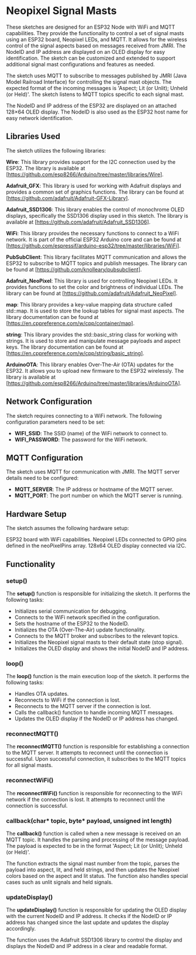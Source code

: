 # Neopixel Signal Masts
These sketches are designed for an ESP32 Node with WiFi and MQTT capabilities. They provide the functionality to control a set of signal masts using an ESP32 board, Neopixel LEDs, and MQTT. It allows for the wireless control of the signal aspects based on messages received from JMRI. The NodeID and IP address are displayed on an OLED display for easy identification. The sketch can be customized and extended to support additional signal mast configurations and features as needed.

The sketch uses MQTT to subscribe to messages published by JMRI (Java Model Railroad Interface) for controlling the signal mast objects. The expected format of the incoming messages is 'Aspect; Lit (or Unlit); Unheld (or Held)'. The sketch listens to MQTT topics specific to each signal mast.

The NodeID and IP address of the ESP32 are displayed on an attached 128×64 OLED display. The NodeID is also used as the ESP32 host name for easy network identification.

## Libraries Used
The sketch utilizes the following libraries:

**Wire**: This library provides support for the I2C connection used by the ESP32. The library is available at [https://github.com/esp8266/Arduino/tree/master/libraries/Wire].

**Adafruit_GFX**: This library is used for working with Adafruit displays and provides a common set of graphics functions. The library can be found at [https://github.com/adafruit/Adafruit-GFX-Library].

**Adafruit_SSD1306**: This library enables the control of monochrome OLED displays, specifically the SSD1306 display used in this sketch. The library is available at [https://github.com/adafruit/Adafruit_SSD1306].

**WiFi**: This library provides the necessary functions to connect to a WiFi network. It is part of the official ESP32 Arduino core and can be found at [https://github.com/espressif/arduino-esp32/tree/master/libraries/WiFi].

**PubSubClient**: This library facilitates MQTT communication and allows the ESP32 to subscribe to MQTT topics and publish messages. The library can be found at [https://github.com/knolleary/pubsubclient].

**Adafruit_NeoPixel**: This library is used for controlling Neopixel LEDs. It provides functions to set the color and brightness of individual LEDs. The library can be found at [https://github.com/adafruit/Adafruit_NeoPixel].

**map**: This library provides a key-value mapping data structure called std::map. It is used to store the lookup tables for signal mast aspects. The library documentation can be found at [https://en.cppreference.com/w/cpp/container/map].

**string**: This library provides the std::basic_string class for working with strings. It is used to store and manipulate message payloads and aspect keys. The library documentation can be found at [https://en.cppreference.com/w/cpp/string/basic_string].

**ArduinoOTA**: This library enables Over-The-Air (OTA) updates for the ESP32. It allows you to upload new firmware to the ESP32 wirelessly. The library is available at [https://github.com/esp8266/Arduino/tree/master/libraries/ArduinoOTA].

## Network Configuration
The sketch requires connecting to a WiFi network. The following configuration parameters need to be set:

- **WIFI_SSID**: The SSID (name) of the WiFi network to connect to.
- **WIFI_PASSWORD**: The password for the WiFi network.

## MQTT Configuration
The sketch uses MQTT for communication with JMRI. The MQTT server details need to be configured:

- **MQTT_SERVER**: The IP address or hostname of the MQTT server.
- **MQTT_PORT**: The port number on which the MQTT server is running.

## Hardware Setup
The sketch assumes the following hardware setup:

ESP32 board with WiFi capabilities.
Neopixel LEDs connected to GPIO pins defined in the neoPixelPins array.
128x64 OLED display connected via I2C.

## Functionality
### setup()
The **setup()** function is responsible for initializing the sketch. It performs the following tasks:

- Initializes serial communication for debugging.
- Connects to the WiFi network specified in the configuration.
- Sets the hostname of the ESP32 to the NodeID.
- Initializes the OTA (Over-The-Air) update functionality.
- Connects to the MQTT broker and subscribes to the relevant topics.
- Initializes the Neopixel signal masts to their default state (stop signal).
- Initializes the OLED display and shows the initial NodeID and IP address.

### loop()
The **loop()** function is the main execution loop of the sketch. It performs the following tasks:

- Handles OTA updates.
- Reconnects to WiFi if the connection is lost.
- Reconnects to the MQTT server if the connection is lost.
- Calls the callback() function to handle incoming MQTT messages.
- Updates the OLED display if the NodeID or IP address has changed.

### reconnectMQTT()
The **reconnectMQTT()** function is responsible for establishing a connection to the MQTT server. It attempts to reconnect until the connection is successful. Upon successful connection, it subscribes to the MQTT topics for all signal masts.

### reconnectWiFi()
The **reconnectWiFi()** function is responsible for reconnecting to the WiFi network if the connection is lost. It attempts to reconnect until the connection is successful.

### callback(char* topic, byte* payload, unsigned int length)
The **callback()** function is called when a new message is received on an MQTT topic. It handles the parsing and processing of the message payload. The payload is expected to be in the format 'Aspect; Lit (or Unlit); Unheld (or Held)'.

The function extracts the signal mast number from the topic, parses the payload into aspect, lit, and held strings, and then updates the Neopixel colors based on the aspect and lit status. The function also handles special cases such as unlit signals and held signals.

### updateDisplay()
The **updateDisplay()** function is responsible for updating the OLED display with the current NodeID and IP address. It checks if the NodeID or IP address has changed since the last update and updates the display accordingly.

The function uses the Adafruit SSD1306 library to control the display and displays the NodeID and IP address in a clear and readable format.







